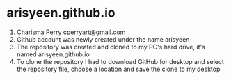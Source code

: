 # arisyeen.github.io
1. Charisma Perry cperryart@gmail.com
2. Github account was newly created under the name arisyeen
3. The repository was created and cloned to my PC's hard drive, it's named arisyeen.github.io
4. To clone the repository I had to download GitHub for desktop and select the repository file, choose a location and save the clone to my desktop